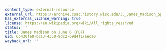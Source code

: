 ```yaml
---
content_type: external-resource
external_url: https://archive.csac.history.wisc.edu/3._James_Madison_Speech_at_the_Philadelphia_Convention.pdf
has_external_license_warning: true
license: https://en.wikipedia.org/wiki/All_rights_reserved
status: ''
title: James Madison on June 6 (PDF)
uid: 6b430fe0-bca3-4350-9dc2-69d4f17aeca0
wayback_url: ''
---
```

